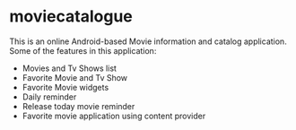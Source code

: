 # moviecatalogue
This is an online Android-based Movie information and catalog application. 
Some of the features in this application:
- Movies and Tv Shows list
- Favorite Movie and Tv Show
- Favorite Movie widgets
- Daily reminder
- Release today movie reminder
- Favorite movie application using content provider
